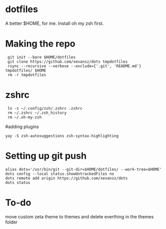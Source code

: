 # dotfiles
A better $HOME, for me.
Install oh my zsh first.

# Making the repo

```
 git init --bare $HOME/dotfiles
 git clone https://github.com/xevansz/dots tmpdotfiles
 rsync --recursive --verbose --exclude={'.git', 'README.md'} tmpdotfiles/ $HOME
 rm -r tmpdotfiles
```
# zshrc
```
 ln -s ~/.config/zsh/.zshrc .zshrc
 rm ~/.zshrc ~/.zsh_history
 rm ~/.oh-my-zsh
```
#adding plugins
```
yay -S zsh-autosuggestions zsh-syntax-highlighting

```

# Setting up git push
```
alias dots='/usr/bin/git --git-dir=$HOME/dotfiles/ --work-tree=$HOME'
dots config --local status.showUntrackedFiles no
dots remote add origin https://github.com/xevansz/dots
dots status
```
# To-do 
move custom zeta theme to themes and delete everthing in the themes folder
